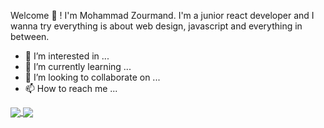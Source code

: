 

Welcome 👋 !
  I'm Mohammad Zourmand.
  I'm a junior react developer and I wanna try everything is about web design, javascript and everything in between.
  
- 👀 I’m interested in ...
- 🌱 I’m currently learning ...
- 💞️ I’m looking to collaborate on ...
- 📫 How to reach me ...


<a href="https://github.com/ghost1372">
<img align="center" src="https://github-readme-stats.vercel.app/api/top-langs/?username=SPY-STAR0003&theme=dracula" />
</a>

<a href="https://github.com/ghost1372">
<img align="center" src="https://github-readme-stats.vercel.app/api?username=SPY-STAR0003&show_icons=true&count_private=true&include_all_commits=true&theme=dracula" /></a>

<!---
SPY-STAR0003/SPY-STAR0003 is a ✨ special ✨ repository because its `README.md` (this file) appears on your GitHub profile.
You can click the Preview link to take a look at your changes.
--->
